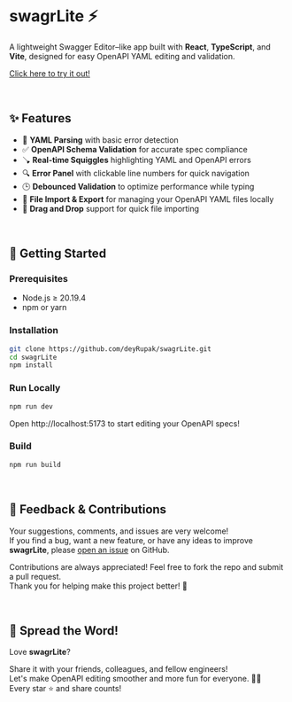 # swagrLite ⚡

A lightweight Swagger Editor–like app built with **React**, **TypeScript**, and **Vite**, designed for easy OpenAPI YAML editing and validation.

[Click here to try it out!](https://deyrupak.github.io/swagrLite/)

<br>

## ✨ Features

- 🧾 **YAML Parsing** with basic error detection  
- ✅ **OpenAPI Schema Validation** for accurate spec compliance  
- 🪠 **Real-time Squiggles** highlighting YAML and OpenAPI errors  
- 🔍 **Error Panel** with clickable line numbers for quick navigation  
- 🕒 **Debounced Validation** to optimize performance while typing  
- 📁 **File Import & Export** for managing your OpenAPI YAML files locally  
- 📂 **Drag and Drop** support for quick file importing  

<br>

## 🚀 Getting Started

### Prerequisites
- Node.js ≥ 20.19.4  
- npm or yarn


### Installation
```bash
git clone https://github.com/deyRupak/swagrLite.git
cd swagrLite
npm install
```

### Run Locally
```bash
npm run dev
```
Open http://localhost:5173 to start editing your OpenAPI specs!


### Build
```bash
npm run build
```

<br>

## 💬 Feedback & Contributions

Your suggestions, comments, and issues are very welcome!  
If you find a bug, want a new feature, or have any ideas to improve **swagrLite**, please [open an issue](https://github.com/deyRupak/swagrLite/issues) on GitHub.  

Contributions are always appreciated! Feel free to fork the repo and submit a pull request.  
Thank you for helping make this project better! 🙌

<br>

## 🎉 Spread the Word!

Love **swagrLite**? 

Share it with your friends, colleagues, and fellow engineers!  
Let's make OpenAPI editing smoother and more fun for everyone. 🚀✨  
Every star ⭐ and share counts!